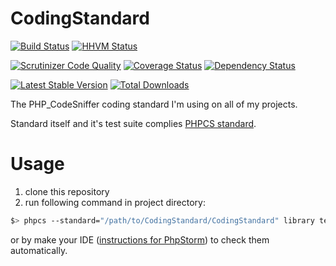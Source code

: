 # CodingStandard
[![Build Status](https://travis-ci.org/aik099/CodingStandard.png?branch=master)](https://travis-ci.org/aik099/CodingStandard)
[![HHVM Status](http://hhvm.h4cc.de/badge/aik099/coding-standard.png)](http://hhvm.h4cc.de/package/aik099/coding-standard)

[![Scrutinizer Code Quality](https://scrutinizer-ci.com/g/aik099/CodingStandard/badges/quality-score.png?s=dfdd7644537b5c57bfc551a640d91e645fcff979)](https://scrutinizer-ci.com/g/aik099/CodingStandard/)
[![Coverage Status](https://coveralls.io/repos/aik099/CodingStandard/badge.png?branch=master)](https://coveralls.io/r/aik099/CodingStandard?branch=master)
[![Dependency Status](https://www.versioneye.com/user/projects/53e1e3f1ebe4a10250000012/badge.svg?style=flat)](https://www.versioneye.com/user/projects/53e1e3f1ebe4a10250000012)

[![Latest Stable Version](https://poser.pugx.org/aik099/coding-standard/v/stable.png)](https://packagist.org/packages/aik099/coding-standard)
[![Total Downloads](https://poser.pugx.org/aik099/coding-standard/downloads.png)](https://packagist.org/packages/aik099/coding-standard)

The PHP_CodeSniffer coding standard I'm using on all of my projects.

Standard itself and it's test suite complies [PHPCS standard](https://github.com/squizlabs/PHP_CodeSniffer/tree/master/CodeSniffer/Standards/PHPCS).

# Usage
1. clone this repository
2. run following command in project directory:
```bash
$> phpcs --standard="/path/to/CodingStandard/CodingStandard" library tests
```
or by make your IDE ([instructions for PhpStorm](http://www.jetbrains.com/phpstorm/webhelp/using-php-code-sniffer-tool.html)) to check them automatically.
